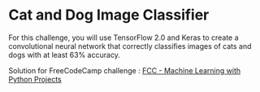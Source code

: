 # Cat and Dog Image Classifier

For this challenge, you will use TensorFlow 2.0 and Keras to create a convolutional neural network that correctly classifies images of cats and dogs with at least 63% accuracy.

Solution for FreeCodeCamp challenge : [FCC - Machine Learning with Python Projects ](https://www.freecodecamp.org/learn/machine-learning-with-python/machine-learning-with-python-projects/cat-and-dog-image-classifier)
